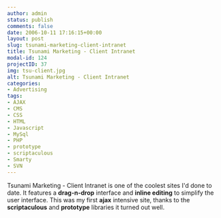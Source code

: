 ```yaml
---
author: admin
status: publish
comments: false
date: 2006-10-11 17:16:15+00:00
layout: post
slug: tsunami-marketing-client-intranet
title: Tsunami Marketing - Client Intranet
modal-id: 124
projectID: 37
img: tsu-client.jpg
alt: Tsunami Marketing - Client Intranet
categories:
- Advertising
tags:
- AJAX
- CMS
- CSS
- HTML
- Javascript
- MySql
- PHP
- prototype
- scriptaculous
- Smarty
- SVN
---
```

Tsunami Marketing - Client Intranet is one of the coolest sites I'd done to date. It features a **drag-n-drop** interface and **inline editing** to simplify the user interface. This was my first **ajax** intensive site, thanks to the **scriptaculous** and **prototype** libraries it turned out well.
